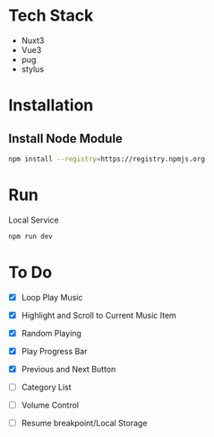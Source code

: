 # Tech Stack
- Nuxt3
- Vue3
- pug
- stylus

# Installation

## Install Node Module
```sh
npm install --registry=https://registry.npmjs.org
```
# Run
Local Service
```sh
npm run dev
```

# To Do
- [x] Loop Play Music
- [x] Highlight and Scroll to Current Music Item
- [x] Random Playing
- [x] Play Progress Bar
- [x] Previous and Next Button
- [ ] Category List
- [ ] Volume Control
- [ ] Resume breakpoint/Local Storage

